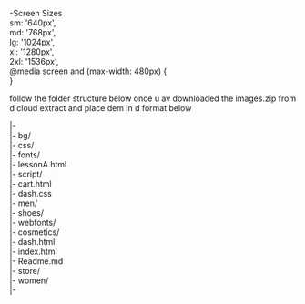 -Screen Sizes
<br />    sm: '640px',
<br />    md: '768px',
<br />    lg: '1024px',
<br />    xl: '1280px',
<br />    2xl: '1536px',
<br />@media screen and (max-width: 480px) {
<br />      }

follow the folder structure below once u av downloaded the images.zip from d cloud extract and place dem in d format below 
<br />

|-
<br />|- bg/
<br />|- css/
<br />|- fonts/
<br />|- lessonA.html
<br />|- script/
<br />|- cart.html
<br />|- dash.css
<br />|- men/
<br />|- shoes/
<br />|- webfonts/
<br />|- cosmetics/
<br />|- dash.html
<br />|- index.html
<br />|- Readme.md
<br />|- store/
<br />|- women/
<br />|-

